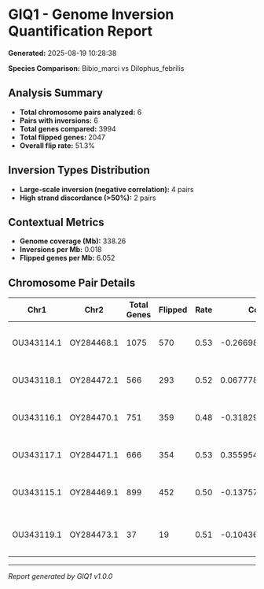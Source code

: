 # GIQ1 - Genome Inversion Quantification Report

**Generated:** 2025-08-19 10:28:38

**Species Comparison:** Bibio_marci vs Dilophus_febrilis

## Analysis Summary

- **Total chromosome pairs analyzed:** 6
- **Pairs with inversions:** 6
- **Total genes compared:** 3994
- **Total flipped genes:** 2047
- **Overall flip rate:** 51.3%

## Inversion Types Distribution

- **Large-scale inversion (negative correlation):** 4 pairs
- **High strand discordance (>50%):** 2 pairs

## Contextual Metrics

- **Genome coverage (Mb):** 338.26
- **Inversions per Mb:** 0.018
- **Flipped genes per Mb:** 6.052

## Chromosome Pair Details

| Chr1 | Chr2 | Total Genes | Flipped | Rate | Correlation | Type |
|------|------|-------------|---------|------|-------------|------|
| OU343114.1 | OY284468.1 | 1075 | 570 | 0.53 | -0.2669835355388219 | Large-scale inversion (negative correlation) |
| OU343118.1 | OY284472.1 | 566 | 293 | 0.52 | 0.06777872831927552 | High strand discordance (>50%) |
| OU343116.1 | OY284470.1 | 751 | 359 | 0.48 | -0.31829522765731155 | Large-scale inversion (negative correlation) |
| OU343117.1 | OY284471.1 | 666 | 354 | 0.53 | 0.3559540909246673 | High strand discordance (>50%) |
| OU343115.1 | OY284469.1 | 899 | 452 | 0.50 | -0.1375766825258304 | Large-scale inversion (negative correlation) |
| OU343119.1 | OY284473.1 | 37 | 19 | 0.51 | -0.10436654297136147 | Large-scale inversion (negative correlation) |

---
*Report generated by GIQ1 v1.0.0*
